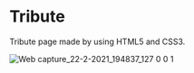 # Tribute

Tribute page made by using HTML5 and CSS3.

![Web capture_22-2-2021_194837_127 0 0 1](https://user-images.githubusercontent.com/73391917/108721105-a073bf00-7547-11eb-9dc4-c2828d88bfb8.jpeg)

